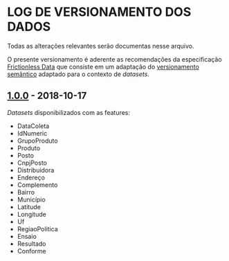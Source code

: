 # LOG DE VERSIONAMENTO DOS DADOS

Todas as alterações relevantes serão documentas nesse arquivo.

O presente versionamento é aderente as recomendações da especificação [Frictionless Data](https://frictionlessdata.io/specs/patterns/#data-package-version) que consiste em um adaptação do [versionamento semântico](http://semver.org/) adaptado para o contexto de *datasets*.

## [1.0.0](https://github.com/anp-qualidade/dados-abertos-pmqc/tree/master/data/1.0.0) - 2018-10-17

*Datasets* disponibilizados com as features: 

- DataColeta
- IdNumeric
- GrupoProduto
- Produto
- Posto
- CnpjPosto
- Distribuidora
- Endereço
- Complemento
- Bairro
- Município
- Latitude
- Longitude
- Uf
- RegiaoPolitica
- Ensaio
- Resultado
- Conforme

